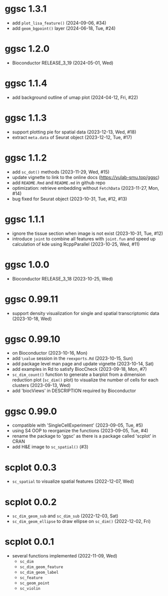 # ggsc 1.3.1

+ add `plot_lisa_feature()` (2024-09-06, #34)
+ add `geom_bgpoint()` layer (2024-06-18, Tue, #24)

# ggsc 1.2.0

+ Bioconductor RELEASE_3_19 (2024-05-01, Wed)

# ggsc 1.1.4

+ add background outline of umap plot (2024-04-12, Fri, #22)

# ggsc 1.1.3

+ support plotting pie for spatial data (2023-12-13, Wed, #18)
+ extract `meta.data` of Seurat object (2023-12-12, Tue, #17)

# ggsc 1.1.2

+ add `sc_dot()` methods (2023-11-29, Wed, #15)
+ update vignette to link to the online docs (<https://yulab-smu.top/ggsc>)
+ add `README.Rmd` and `README.md` in github repo
+ optimization: retrieve embedding without `FetchData` (2023-11-27, Mon, #14)
+ bug fixed for Seurat object (2023-10-31, Tue, #12, #13)

# ggsc 1.1.1

+ ignore the tissue section when image is not exist (2023-10-31, Tue, #12)
+ introduce `joint` to combine all features with `joint.fun` and speed up calculation of kde using RcppParallel (2023-10-25, Wed, #11)

# ggsc 1.0.0

+ Bioconductor RELEASE_3_18 (2023-10-25, Wed)

# ggsc 0.99.11

+ support density visualization for single and spatial transcriptomic data (2023-10-18, Wed)

# ggsc 0.99.10

+ on Bioconductor (2023-10-16, Mon)
+ add `\value` session in the `reexports.Rd` (2023-10-15, Sun)
+ add package level man page and update vignette (2023-10-14, Sat)
+ add examples in Rd to satisfy BiocCheck (2023-09-18, Mon, #7)
+ `sc_dim_count()` function to generate a barplot from a dimension reduction plot (`sc_dim()` plot) to 
    visualize the number of cells for each clusters (2023-09-13, Wed)
+ add 'biocViews' in DESCRIPTION required by Bioconductor

# ggsc 0.99.0

+ compatible with 'SingleCellExperiment' (2023-09-05, Tue, #5)
+ using S4 OOP to reorganize the functions (2023-09-05, Tue, #4)
+ rename the package to 'ggsc' as there is a package called 'scplot' in CRAN
+ add H&E image to `sc_spatial()` (#3)

# scplot 0.0.3

+ `sc_spatial` to visualize spatial features (2022-12-07, Wed)

# scplot 0.0.2

+ `sc_dim_geom_sub` and `sc_dim_sub` (2022-12-03, Sat)
+ `sc_dim_geom_ellipse` to draw ellipse on `sc_dim()` (2022-12-02, Fri)

# scplot 0.0.1

+ several functions implemented (2022-11-09, Wed)
    - `sc_dim`
    - `sc_dim_geom_feature`
    - `sc_dim_geom_label`
    - `sc_feature`
    - `sc_geom_point`
    - `sc_violin`
